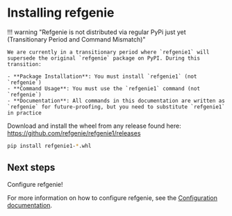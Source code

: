 # Installing refgenie

!!! warning "Refgenie is not distributed via regular PyPi just yet (Transitionary Period and Command Mismatch)"

    We are currently in a transitionary period where `refgenie1` will supersede the original `refgenie` package on PyPI. During this transition:

    - **Package Installation**: You must install `refgenie1` (not `refgenie`)
    - **Command Usage**: You must use the `refgenie1` command (not `refgenie`)
    - **Documentation**: All commands in this documentation are written as `refgenie` for future-proofing, but you need to substitute `refgenie1` in practice

Download and install the wheel from any release found here: <https://github.com/refgenie/refgenie1/releases>

```bash
pip install refgenie1-*.whl
```

## Next steps

Configure refgenie!

For more information on how to configure refgenie, see the [Configuration documentation](configuration.md).